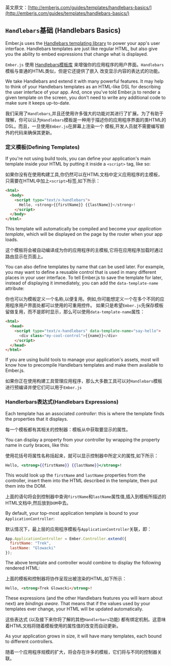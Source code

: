 英文原文：[http://emberjs.com/guides/templates/handlebars-basics/](http://emberjs.com/guides/templates/handlebars-basics/)


## `Handlebars`基础 (Handlebars Basics)

Ember.js uses the [Handlebars templating library](http://www.handlebarsjs.com)
to power your app's user interface. Handlebars templates are just like
regular HTML, but also give you the ability to embed expressions that
change what is displayed.

`Ember.js` 使用 [Handlebars模板库](http://www.handlebarsjs.com)
来增强你的应用程序的用户界面。`Handlebars`模板与普通的HTML类似，但是它还提供了嵌入
改变显示内容的表达式的功能。

We take Handlebars and extend it with many powerful features. It may
help to think of your Handlebars templates as an HTML-like DSL for
describing the user interface of your app. And, once you've told
Ember.js to render a given template on the screen, you don't need to
write any additional code to make sure it keeps up-to-date.

我们采用了`Handlebars`,并且还使用许多强大的功能对其进行了扩展。为了有助于理解，你可以认为`Handlebars`模板是一种用于描述你的应用程序界面的类HTML的DSL。而且，一旦使用`Ember.js`在屏幕上渲染一个
模板,开发人员就不需要编写额外的代码来确保其更新。

### 定义模板(Defining Templates)

If you're not using build tools, you can define your application's main
template inside your HTML by putting it inside a `<script>` tag, like so:

如果你没有在使用构建工具,你仍然可以在HTML文档中定义应用程序的主模板，只需要在HTML中加上`<script>`标签,如下所示：

```html
<html>
  <body>
    <script type="text/x-handlebars">
      Hello, <strong>{{firstName}} {{lastName}}</strong>!
    </script>
  </body>
</html>
```

This template will automatically be compiled and become your
_application template_, which will be displayed on the page by the
router when your app loads.

这个模板将会被自动编译成为你的应用程序的主模板,它将在应用程序加载时通过路由显示在页面上。

You can also define templates by name that can be used later. For
example, you may want to define a reusable control that is used in many
different places in your user interface. To tell Ember.js to save the
template for later, instead of displaying it immediately, you can add
the `data-template-name` attribute:

你也可以为模板定义一个名称,以便复用。例如,你可能想定义一个在多个不同的应用程序用户界面处都可以使用的可重用控件。
如果只是希望`Ember.js`先保存模板留做复用，而不是即时显示，那么可以使用`data-template-name`属性：

```html
<html>
  <head>
    <script type="text/x-handlebars" data-template-name="say-hello">
      <div class="my-cool-control">{{name}}</div>
    </script>
  </head>
</html>
```

If you are using build tools to manage your application's assets, most
will know how to precompile Handlebars templates and make them available
to Ember.js.

如果你正在使用构建工具管理应用程序，那么大多数工具可以对`Handlebars`模板进行预编译并使它们可以用于`Ember.js`

### Handlerbars表达式(Handlebars Expressions)

Each template has an associated _controller_: this is where the template 
finds the properties that it displays.

每一个模板都有其相关的控制器：模板从中获取要显示的属性。

You can display a property from your controller by wrapping the property
name in curly braces, like this:

使用花括号将属性名称括起来，就可以显示控制器中所定义的属性,如下所示：

```handlebars
Hello, <strong>{{firstName}} {{lastName}}</strong>!
```

This would look up the `firstName` and `lastName` properties from the
controller, insert them into the HTML described in the template, then
put them into the DOM.

上面的语句将会到控制器中查询`firstName`和`lastName`属性值,插入到模板所描述的HTML文档中,然后放到`DOM`中去。

By default, your top-most application template is bound to your `ApplicationController`:

默认情况下，最上层的应用程序模板与`ApplicationController`关联，即：

```javascript
App.ApplicationController = Ember.Controller.extend({
  firstName: "Trek",
  lastName: "Glowacki"
});
```

The above template and controller would combine to display the following
rendered HTML:

上面的模板和控制器将协作呈现出被渲染的HTML,如下所示：

```html
Hello, <strong>Trek Glowacki</strong>!
```

These expressions (and the other Handlebars features you will learn
about next) are _bindings aware_. That means that if the values used
by your templates ever change, your HTML will be updated automatically.

这些表达式 (以及接下来你将了解的其他`Handlerbars`功能)
都有绑定机制。这意味着HTML文档将随着模板使用的属性值的改变而自动更新。

As your application grows in size, it will have many templates, each
bound to different controllers.

随着一个应用程序规模的扩大，将会存在许多的模板，它们将与不同的控制器关联。
